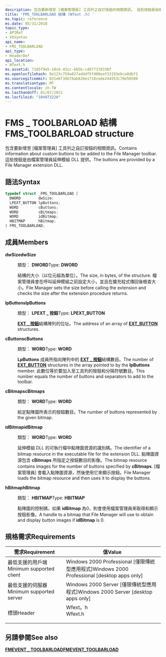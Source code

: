 ```yaml
---
description: 包含要新增至 [檔案管理員] 工具列之自訂按鈕的相關資訊。 這些按鈕是由檔案管理員延伸模組 DLL 提供。
title: 'FMS_TOOLBARLOAD 結構 (Wfext .h) '
ms.topic: reference
ms.date: 05/31/2018
topic_type:
- APIRef
- kbSyntax
api_name:
- FMS_TOOLBARLOAD
api_type:
- HeaderDef
api_location:
- Wfext.h
ms.assetid: 7185f9e5-10c6-43cc-b85b-cd077378338f
ms.openlocfilehash: 8e123c759a827adddf5fd00eaf33193ebca0dbf1
ms.sourcegitcommit: 831e8f3db78ab820e1710cede244553c70e50500
ms.translationtype: MT
ms.contentlocale: zh-TW
ms.lasthandoff: 01/07/2021
ms.locfileid: "104973220"
---
```

# <a name="fms_toolbarload-structure"></a><span data-ttu-id="c5bb2-104">FMS \_ TOOLBARLOAD 結構</span><span class="sxs-lookup"><span data-stu-id="c5bb2-104">FMS\_TOOLBARLOAD structure</span></span>

<span data-ttu-id="c5bb2-105">包含要新增至 [檔案管理員] 工具列之自訂按鈕的相關資訊。</span><span class="sxs-lookup"><span data-stu-id="c5bb2-105">Contains information about custom buttons to be added to the File Manager toolbar.</span></span> <span data-ttu-id="c5bb2-106">這些按鈕是由檔案管理員延伸模組 DLL 提供。</span><span class="sxs-lookup"><span data-stu-id="c5bb2-106">The buttons are provided by a File Manager extension DLL.</span></span>

## <a name="syntax"></a><span data-ttu-id="c5bb2-107">語法</span><span class="sxs-lookup"><span data-stu-id="c5bb2-107">Syntax</span></span>


```C++
typedef struct _FMS_TOOLBARLOAD {
  DWORD        dwSize;
  LPEXT_BUTTON lpButtons;
  WORD         cButtons;
  WORD         cBitmaps;
  WORD         idBitmap;
  HBITMAP      hBitmap;
} FMS_TOOLBARLOAD;
```



## <a name="members"></a><span data-ttu-id="c5bb2-108">成員</span><span class="sxs-lookup"><span data-stu-id="c5bb2-108">Members</span></span>

<dl> <dt>

<span data-ttu-id="c5bb2-109">**dwSize**</span><span class="sxs-lookup"><span data-stu-id="c5bb2-109">**dwSize**</span></span>
</dt> <dd>

<span data-ttu-id="c5bb2-110">類型： **DWORD**</span><span class="sxs-lookup"><span data-stu-id="c5bb2-110">Type: **DWORD**</span></span>

</dd> <dd>

<span data-ttu-id="c5bb2-111">結構的大小（以位元組為單位）。</span><span class="sxs-lookup"><span data-stu-id="c5bb2-111">The size, in bytes, of the structure.</span></span> <span data-ttu-id="c5bb2-112">檔案管理員會在呼叫延伸模組之前設定大小，並且在擴充程式傳回後檢查大小。</span><span class="sxs-lookup"><span data-stu-id="c5bb2-112">File Manager sets the size before calling the extension and checks the size after the extension procedure returns.</span></span>

</dd> <dt>

<span data-ttu-id="c5bb2-113">**lpButtons**</span><span class="sxs-lookup"><span data-stu-id="c5bb2-113">**lpButtons**</span></span>
</dt> <dd>

<span data-ttu-id="c5bb2-114">類型： **LPEXT \_ 按鈕**</span><span class="sxs-lookup"><span data-stu-id="c5bb2-114">Type: **LPEXT\_BUTTON**</span></span>

</dd> <dd>

<span data-ttu-id="c5bb2-115">[**EXT \_ 按鈕**](ext-button.md)結構陣列的位址。</span><span class="sxs-lookup"><span data-stu-id="c5bb2-115">The address of an array of [**EXT\_BUTTON**](ext-button.md) structures.</span></span>

</dd> <dt>

<span data-ttu-id="c5bb2-116">**cButtons**</span><span class="sxs-lookup"><span data-stu-id="c5bb2-116">**cButtons**</span></span>
</dt> <dd>

<span data-ttu-id="c5bb2-117">類型： **WORD**</span><span class="sxs-lookup"><span data-stu-id="c5bb2-117">Type: **WORD**</span></span>

</dd> <dd>

<span data-ttu-id="c5bb2-118">**LpButtons** 成員所指向陣列中的 [**EXT \_ 按鈕**](ext-button.md)結構數目。</span><span class="sxs-lookup"><span data-stu-id="c5bb2-118">The number of [**EXT\_BUTTON**](ext-button.md) structures in the array pointed to by the **lpButtons** member.</span></span> <span data-ttu-id="c5bb2-119">此數位等於要加入至工具列的按鈕和分隔符號數目。</span><span class="sxs-lookup"><span data-stu-id="c5bb2-119">This number equals the number of buttons and separators to add to the toolbar.</span></span>

</dd> <dt>

<span data-ttu-id="c5bb2-120">**cBitmaps**</span><span class="sxs-lookup"><span data-stu-id="c5bb2-120">**cBitmaps**</span></span>
</dt> <dd>

<span data-ttu-id="c5bb2-121">類型： **WORD**</span><span class="sxs-lookup"><span data-stu-id="c5bb2-121">Type: **WORD**</span></span>

</dd> <dd>

<span data-ttu-id="c5bb2-122">給定點陣圖所表示的按鈕數目。</span><span class="sxs-lookup"><span data-stu-id="c5bb2-122">The number of buttons represented by the given bitmap.</span></span>

</dd> <dt>

<span data-ttu-id="c5bb2-123">**idBitmap**</span><span class="sxs-lookup"><span data-stu-id="c5bb2-123">**idBitmap**</span></span>
</dt> <dd>

<span data-ttu-id="c5bb2-124">類型： **WORD**</span><span class="sxs-lookup"><span data-stu-id="c5bb2-124">Type: **WORD**</span></span>

</dd> <dd>

<span data-ttu-id="c5bb2-125">延伸模組 DLL 的可執行檔中點陣圖資源的識別碼。</span><span class="sxs-lookup"><span data-stu-id="c5bb2-125">The identifier of a bitmap resource in the executable file for the extension DLL.</span></span> <span data-ttu-id="c5bb2-126">點陣圖資源包含 **cBitmaps** 所指定之按鈕數目的影像。</span><span class="sxs-lookup"><span data-stu-id="c5bb2-126">The bitmap resource contains images for the number of buttons specified by **cBitmaps**.</span></span> <span data-ttu-id="c5bb2-127">[檔案管理員] 會載入點陣圖資源，然後使用它來顯示按鈕。</span><span class="sxs-lookup"><span data-stu-id="c5bb2-127">File Manager loads the bitmap resource and then uses it to display the buttons.</span></span>

</dd> <dt>

<span data-ttu-id="c5bb2-128">**hBitmap**</span><span class="sxs-lookup"><span data-stu-id="c5bb2-128">**hBitmap**</span></span>
</dt> <dd>

<span data-ttu-id="c5bb2-129">類型： **HBITMAP**</span><span class="sxs-lookup"><span data-stu-id="c5bb2-129">Type: **HBITMAP**</span></span>

</dd> <dd>

<span data-ttu-id="c5bb2-130">點陣圖的控制碼，如果 **idBitmap** 為0，則會使用檔案管理員來取得和顯示按鈕影像。</span><span class="sxs-lookup"><span data-stu-id="c5bb2-130">A handle to a bitmap that File Manager will use to obtain and display button images if **idBitmap** is 0.</span></span>

</dd> </dl>

## <a name="requirements"></a><span data-ttu-id="c5bb2-131">規格需求</span><span class="sxs-lookup"><span data-stu-id="c5bb2-131">Requirements</span></span>



| <span data-ttu-id="c5bb2-132">需求</span><span class="sxs-lookup"><span data-stu-id="c5bb2-132">Requirement</span></span> | <span data-ttu-id="c5bb2-133">值</span><span class="sxs-lookup"><span data-stu-id="c5bb2-133">Value</span></span> |
|-------------------------------------|------------------------------------------------------------------------------------|
| <span data-ttu-id="c5bb2-134">最低支援的用戶端</span><span class="sxs-lookup"><span data-stu-id="c5bb2-134">Minimum supported client</span></span><br/> | <span data-ttu-id="c5bb2-135">Windows 2000 Professional \[僅限傳統型應用程式\]</span><span class="sxs-lookup"><span data-stu-id="c5bb2-135">Windows 2000 Professional \[desktop apps only\]</span></span><br/>                         |
| <span data-ttu-id="c5bb2-136">最低支援的伺服器</span><span class="sxs-lookup"><span data-stu-id="c5bb2-136">Minimum supported server</span></span><br/> | <span data-ttu-id="c5bb2-137">Windows 2000 Server \[僅限傳統型應用程式\]</span><span class="sxs-lookup"><span data-stu-id="c5bb2-137">Windows 2000 Server \[desktop apps only\]</span></span><br/>                               |
| <span data-ttu-id="c5bb2-138">標頭</span><span class="sxs-lookup"><span data-stu-id="c5bb2-138">Header</span></span><br/>                   | <dl> <span data-ttu-id="c5bb2-139"><dt>Wfext。h</dt></span><span class="sxs-lookup"><span data-stu-id="c5bb2-139"><dt>Wfext.h</dt></span></span> </dl> |



## <a name="see-also"></a><span data-ttu-id="c5bb2-140">另請參閱</span><span class="sxs-lookup"><span data-stu-id="c5bb2-140">See also</span></span>

<dl> <dt>

[<span data-ttu-id="c5bb2-141">**FMEVENT \_ TOOLBARLOAD**</span><span class="sxs-lookup"><span data-stu-id="c5bb2-141">**FMEVENT\_TOOLBARLOAD**</span></span>](fmevent-toolbarload.md)
</dt> </dl>

 

 




